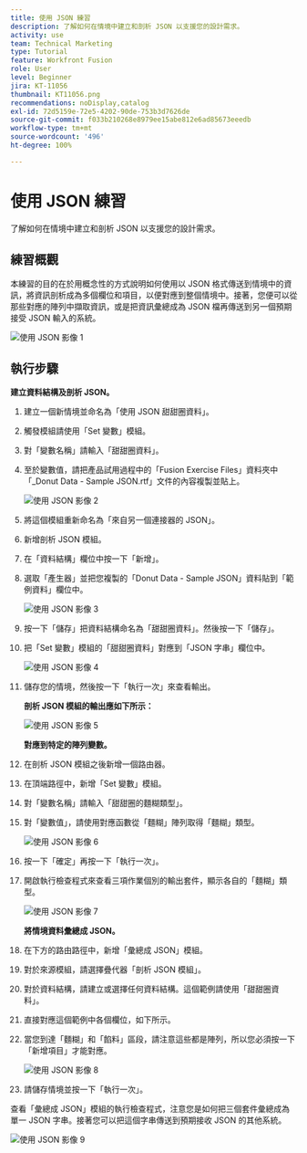 ```yaml
---
title: 使用 JSON 練習
description: 了解如何在情境中建立和剖析 JSON 以支援您的設計需求。
activity: use
team: Technical Marketing
type: Tutorial
feature: Workfront Fusion
role: User
level: Beginner
jira: KT-11056
thumbnail: KT11056.png
recommendations: noDisplay,catalog
exl-id: 72d5159e-72e5-4202-90de-753b3d7626de
source-git-commit: f033b210268e8979ee15abe812e6ad85673eeedb
workflow-type: tm+mt
source-wordcount: '496'
ht-degree: 100%

---
```


# 使用 JSON 練習

了解如何在情境中建立和剖析 JSON 以支援您的設計需求。

## 練習概觀

本練習的目的在於用概念性的方式說明如何使用以 JSON 格式傳送到情境中的資訊，將資訊剖析成為多個欄位和項目，以便對應到整個情境中。接著，您便可以從那些對應的陣列中擷取資訊，或是把資訊彙總成為 JSON 檔再傳送到另一個預期接受 JSON 輸入的系統。

![使用 JSON 影像 1](../12-exercises/assets/working-with-json-walkthrough-1.png)

## 執行步驟

**建立資料結構及剖析 JSON。**

1. 建立一個新情境並命名為「使用 JSON 甜甜圈資料」。
1. 觸發模組請使用「Set 變數」模組。
1. 對「變數名稱」請輸入「甜甜圈資料」。
1. 至於變數值，請把產品試用過程中的「Fusion Exercise Files」資料夾中「_Donut Data - Sample JSON.rtf」文件的內容複製並貼上。

   ![使用 JSON 影像 2](../12-exercises/assets/working-with-json-walkthrough-2.png)

1. 將這個模組重新命名為「來自另一個連接器的 JSON」。
1. 新增剖析 JSON 模組。
1. 在「資料結構」欄位中按一下「新增」。
1. 選取「產生器」並把您複製的「Donut Data - Sample JSON」資料貼到「範例資料」欄位中。

   ![使用 JSON 影像 3](../12-exercises/assets/working-with-json-walkthrough-3.png)

1. 按一下「儲存」把資料結構命名為「甜甜圈資料」。然後按一下「儲存」。
1. 把「Set 變數」模組的「甜甜圈資料」對應到「JSON 字串」欄位中。

   ![使用 JSON 影像 4](../12-exercises/assets/working-with-json-walkthrough-4.png)

1. 儲存您的情境，然後按一下「執行一次」來查看輸出。

   **剖析 JSON 模組的輸出應如下所示：**

   ![使用 JSON 影像 5](../12-exercises/assets/working-with-json-walkthrough-5.png)

   **對應到特定的陣列變數。**

1. 在剖析 JSON 模組之後新增一個路由器。
1. 在頂端路徑中，新增「Set 變數」模組。
1. 對「變數名稱」請輸入「甜甜圈的麵糊類型」。
1. 對「變數值」，請使用對應函數從「麵糊」陣列取得「麵糊」類型。

   ![使用 JSON 影像 6](../12-exercises/assets/working-with-json-walkthrough-6.png)

1. 按一下「確定」再按一下「執行一次」。
1. 開啟執行檢查程式來查看三項作業個別的輸出套件，顯示各自的「麵糊」類型。

   ![使用 JSON 影像 7](../12-exercises/assets/working-with-json-walkthrough-7.png)

   **將情境資料彙總成 JSON。**

1. 在下方的路由路徑中，新增「彙總成 JSON」模組。
1. 對於來源模組，請選擇疊代器「剖析 JSON 模組」。
1. 對於資料結構，請建立或選擇任何資料結構。這個範例請使用「甜甜圈資料」。
1. 直接對應這個範例中各個欄位，如下所示。
1. 當您到達「麵糊」和「餡料」區段，請注意這些都是陣列，所以您必須按一下「新增項目」才能對應。

   ![使用 JSON 影像 8](../12-exercises/assets/working-with-json-walkthrough-8.png)

1. 請儲存情境並按一下「執行一次」。

查看「彙總成 JSON」模組的執行檢查程式，注意您是如何把三個套件彙總成為單一 JSON 字串。接著您可以把這個字串傳送到預期接收 JSON 的其他系統。

![使用 JSON 影像 9](../12-exercises/assets/working-with-json-walkthrough-9.png)
